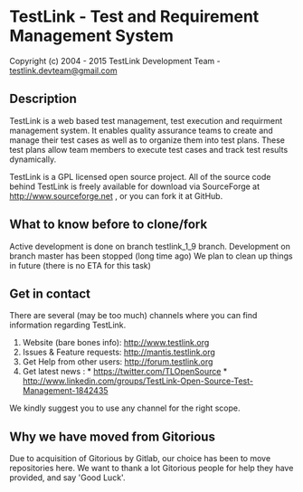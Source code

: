 # TestLink - Test and Requirement Management System

Copyright (c) 2004 - 2015 TestLink Development Team - testlink.devteam@gmail.com

## Description

TestLink is a web based test management, test execution and 
requirment management system.
It enables quality assurance teams to create and manage their test 
cases as well as to organize them into test plans. 
These test plans allow team members to execute test cases and 
track test results dynamically.

TestLink is a GPL licensed open source project. 
All of the source code behind TestLink is freely available 
for download via SourceForge at http://www.sourceforge.net ,
or you can fork it at GitHub.


## What to know before to clone/fork

Active development is done on branch testlink_1_9 branch.
Development on branch master has been stopped (long time ago)
We plan to clean up things in future (there is no ETA for this task) 

## Get in contact

There are several (may be too much) channels where you can find
information regarding TestLink. 

1. Website (bare bones info): http://www.testlink.org
2. Issues & Feature requests: http://mantis.testlink.org
3. Get Help from other users: http://forum.testlink.org
4. Get latest news          : * https://twitter.com/TLOpenSource
                              * http://www.linkedin.com/groups/TestLink-Open-Source-Test-Management-1842435

We kindly suggest you to use any channel for the right scope.

## Why we have moved from Gitorious

Due to acquisition of Gitorious by Gitlab, our choice has been to move repositories here.
We want to thank a lot Gitorious people for help they have provided, and say 'Good Luck'.

